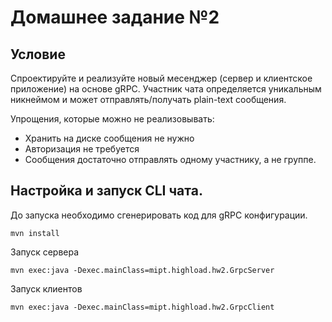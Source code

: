 # Домашнее задание №2

## Условие
Спроектируйте и реализуйте новый месенджер (сервер и клиентское приложение) на основе gRPC. Участник чата определяется уникальным никнеймом и может отправлять/получать plain-text сообщения. 

Упрощения, которые можно не реализовывать:
  - Хранить на диске сообщения не нужно
  - Авторизация не требуется
  - Сообщения достаточно отправлять одному участнику, а не группе.

## Настройка и запуск CLI чата.
До запуска необходимо сгенерировать код для gRPC конфигурации.
```
mvn install
```
Запуск сервера
```
mvn exec:java -Dexec.mainClass=mipt.highload.hw2.GrpcServer
```
Запуск клиентов
```
mvn exec:java -Dexec.mainClass=mipt.highload.hw2.GrpcClient
```


